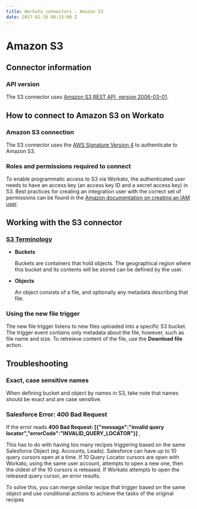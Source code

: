 ```yaml
---
title: Workato connectors - Amazon S3
date: 2017-02-16 06:15:00 Z
---
```


# Amazon S3

## Connector information

### API version
The S3 connector uses [Amazon S3 REST API, version 2006-03-01](http://docs.aws.amazon.com/AmazonS3/latest/API/Welcome.html).

## How to connect to Amazon S3 on Workato

### Amazon S3 connection
The S3 connector uses the [AWS Signature Version 4](http://docs.aws.amazon.com/AmazonS3/latest/API/sig-v4-authenticating-requests.html) to authenticate to Amazon S3.

### Roles and permissions required to connect
To enable programmatic access to S3 via Workato, the authenticated user needs to have an access key (an access key ID and a secret access key) in S3. Best practices for creating an integration user with the correct set of permissions can be found in the [Amazon documentation on creating an IAM user](http://docs.aws.amazon.com/IAM/latest/UserGuide/id_users_create.html).

## Working with the S3 connector

### [S3 Terminology](http://docs.aws.amazon.com/AmazonS3/latest/gsg/AmazonS3Basics.html)

* **Buckets**

  Buckets are containers that hold objects. The geographical region where this bucket and its contents will be stored can be defined by the user.

* **Objects**

  An object consists of a file, and optionally any metadata describing that file.


### Using the new file trigger
The new file trigger listens to new files uploaded into a specific S3 bucket. The trigger event contains only metadata about the file, however, such as file name and size. To retreieve content of the file, use the **Download file** action.

## Troubleshooting

### Exact, case sensitive names
When defining bucket and object by names in S3, take note that names should be exact and are case sensitive.

### Salesforce Error: 400 Bad Request

If the error reads **400 Bad Request: [{"message":"invalid query locator","errorCode":"INVALID_QUERY_LOCATOR"}]** ,

This has to do with having too many recipes triggering based on the same Salesforce Object (eg. Accounts, Leads). Salesforce can have up to 10 query cursors open at a time. If 10 Query Locator cursors are open with Workato, using the same user account, attempts to open a new one, then the oldest of the 10 cursors is released. If Workato attempts to open the released query cursor, an error results.

To solve this, you can merge similar recipe that trigger based on the same object and use conditional actions to achieve the tasks of the original recipes
